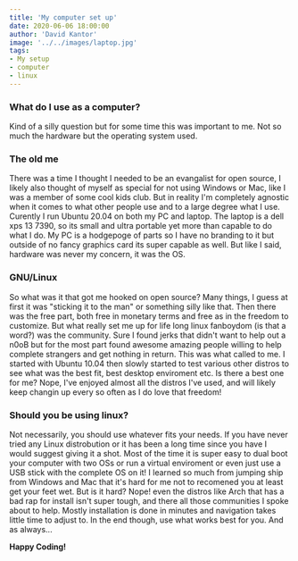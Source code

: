 ```yaml
---
title: 'My computer set up'
date: 2020-06-06 18:00:00
author: 'David Kantor'
image: '../../images/laptop.jpg'
tags:
- My setup
- computer
- linux
---
```


### What do I use as a computer?
Kind of a silly question but for some time this was important to me. Not so much the hardware but the operating system used. 

### The old me
There was a time I thought I needed to be an evangalist for open source, I likely also thought of myself as special for not using Windows or Mac, like I was a member of some cool kids club. But in reality I'm completely agnostic when it comes to what other people use and to a large degree what I use. Curently I run Ubuntu 20.04 on both my PC and laptop. The laptop is a dell xps 13 7390, so its small and ultra portable yet more than capable to do what I do. My PC is a hodgepoge of parts so I have no branding to it but outside of no fancy graphics card its super capable as well. But like I said, hardware was never my concern, it was the OS.

### GNU/Linux
So what was it that got me hooked on open source? Many things, I guess at first it was "sticking it to the man" or something silly like that. Then there was the free part, both free in monetary terms and free as in the freedom to customize. But what really set me up for life long linux fanboydom (is that a word?) was the community. Sure I found jerks that didn't want to help out a n0oB but for the most part found awesome amazing people willing to help complete strangers and get nothing in return. This was what called to me. I started with Ubuntu 10.04 then slowly started to test various other distros to see what was the best fit, best desktop enviroment etc. Is there a best one for me? Nope, I've enjoyed almost all the distros I've used, and will likely keep changin up every so often as I do love that freedom!

### Should you be using linux?
Not necessarily, you should use whatever fits your needs. If you have never tried any Linux distrobution or it has been a long time since you have I would suggest giving it a shot. Most of the time it is super easy to dual boot your computer with two OSs or run a virtual enviroment or even just use a USB stick with the complete OS on it! I learned so much from jumping ship from Windows and Mac that it's hard for me not to recomened you at least get your feet wet. But is it hard? Nope! even the distros like Arch that has a bad rap for install isn't super tough, and there all those communities I spoke about to help. Mostly installation is done in minutes and navigation takes little time to adjust to. In the end though, use what works best for you. And as always...

**Happy Coding!**